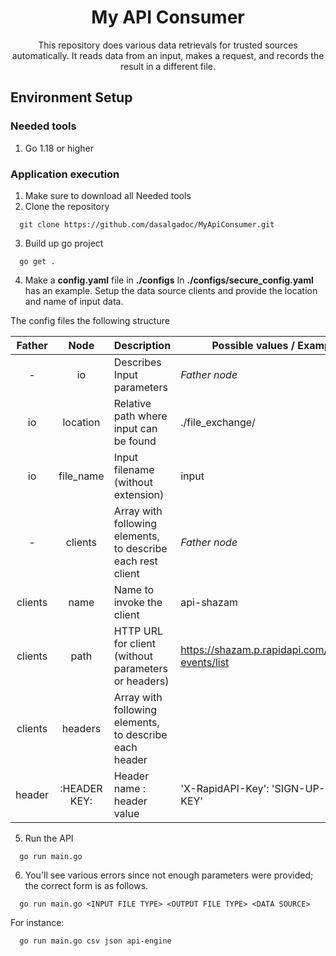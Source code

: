 <h1 align="center">
  My API Consumer
</h1>

<p align="center">
  This repository does various data retrievals for trusted sources automatically. It reads data from an input, makes a request, and records the result in a different file.
</p>

## Environment Setup

### Needed tools

1. Go 1.18 or higher

### Application execution

1. Make sure to download all Needed tools
2. Clone the repository
```
  git clone https://github.com/dasalgadoc/MyApiConsumer.git
```
3. Build up go project
```
  go get .
```
4. Make a **config.yaml** file in **./configs**
In **./configs/secure_config.yaml** has an example. Setup the data source clients and provide the location and name of input data.

The config files the following structure

| Father  |     Node     | Description                                                 | Possible values / Example                        |
|:-------:|:------------:|-------------------------------------------------------------|--------------------------------------------------|
|    -    |      io      | Describes Input parameters                                  | _Father node_                                    |
|   io    |   location   | Relative path where input can be found                      | ./file_exchange/                                 |
|   io    |  file_name   | Input filename (without extension)                          | input                                            |
|    -    |   clients    | Array with following elements, to describe each rest client | _Father node_                                    |
| clients |     name     | Name to invoke the client                                   | api-shazam                                       |
| clients |     path     | HTTP URL for client (without parameters or headers)         | https://shazam.p.rapidapi.com/shazam-events/list |
| clients |   headers    | Array with following elements, to describe each header      |                                                  |
| header  | :HEADER KEY: | Header name : header value                                  | 'X-RapidAPI-Key': 'SIGN-UP-FOR-KEY'              |

5. Run the API
```
  go run main.go
```
6. You'll see various errors since not enough parameters were provided; the correct form is as follows.
```
  go run main.go <INPUT FILE TYPE> <OUTPUT FILE TYPE> <DATA SOURCE>
```
For instance:
```
  go run main.go csv json api-engine 
```
